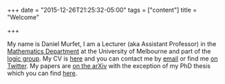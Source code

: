 +++
date = "2015-12-26T21:25:32-05:00"
tags = ["content"]
title = "Welcome"

+++

My name is Daniel Murfet, I am a Lecturer (aka Assistant Professor) in the [Mathematics Department](http://www.ms.unimelb.edu.au/) at the University of Melbourne and part of the [logic group](http://blogs.unimelb.edu.au/logic/). My CV is [here](http://therisingsea.org/cv.pdf) and you can contact me by [email](mailto:d.murfet@unimelb.edu.au) or find me [on Twitter](https://twitter.com/danielmurfet). My papers are [on the arXiv](http://arxiv.org/find/math/1/au:+Murfet_D/0/1/0/all/0/1) with the exception of my PhD thesis which you can find [here](http://therisingsea.org/thesis.pdf).